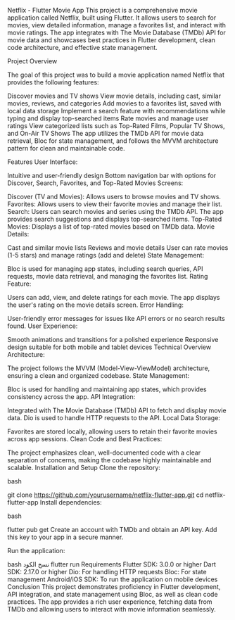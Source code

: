 Netflix - Flutter Movie App
This project is a comprehensive movie application called Netflix, built using Flutter. It allows users to search for movies, view detailed information, manage a favorites list, and interact with movie ratings. The app integrates with The Movie Database (TMDb) API for movie data and showcases best practices in Flutter development, clean code architecture, and effective state management.

Project Overview

The goal of this project was to build a movie application named Netflix that provides the following features:

Discover movies and TV shows
View movie details, including cast, similar movies, reviews, and categories
Add movies to a favorites list, saved with local data storage
Implement a search feature with recommendations while typing and display top-searched items
Rate movies and manage user ratings
View categorized lists such as Top-Rated Films, Popular TV Shows, and On-Air TV Shows
The app utilizes the TMDb API for movie data retrieval, Bloc for state management, and follows the MVVM architecture pattern for clean and maintainable code.

Features
User Interface:

Intuitive and user-friendly design
Bottom navigation bar with options for Discover, Search, Favorites, and Top-Rated Movies
Screens:

Discover (TV and Movies): Allows users to browse movies and TV shows.
Favorites: Allows users to view their favorite movies and manage their list.
Search: Users can search movies and series using the TMDb API. The app provides search suggestions and displays top-searched items.
Top-Rated Movies: Displays a list of top-rated movies based on TMDb data.
Movie Details:

Cast and similar movie lists
Reviews and movie details
User can rate movies (1-5 stars) and manage ratings (add and delete)
State Management:

Bloc is used for managing app states, including search queries, API requests, movie data retrieval, and managing the favorites list.
Rating Feature:

Users can add, view, and delete ratings for each movie. The app displays the user's rating on the movie details screen.
Error Handling:

User-friendly error messages for issues like API errors or no search results found.
User Experience:

Smooth animations and transitions for a polished experience
Responsive design suitable for both mobile and tablet devices
Technical Overview
Architecture:

The project follows the MVVM (Model-View-ViewModel) architecture, ensuring a clean and organized codebase.
State Management:

Bloc is used for handling and maintaining app states, which provides consistency across the app.
API Integration:

Integrated with The Movie Database (TMDb) API to fetch and display movie data.
Dio is used to handle HTTP requests to the API.
Local Data Storage:

Favorites are stored locally, allowing users to retain their favorite movies across app sessions.
Clean Code and Best Practices:

The project emphasizes clean, well-documented code with a clear separation of concerns, making the codebase highly maintainable and scalable.
Installation and Setup
Clone the repository:

bash

git clone https://github.com/yourusername/netflix-flutter-app.git
cd netflix-flutter-app
Install dependencies:

bash

flutter pub get
Create an account with TMDb and obtain an API key. Add this key to your app in a secure manner.

Run the application:

bash
نسخ الكود
flutter run
Requirements
Flutter SDK: 3.0.0 or higher
Dart SDK: 2.17.0 or higher
Dio: For handling HTTP requests
Bloc: For state management
Android/iOS SDK: To run the application on mobile devices
Conclusion
This project demonstrates proficiency in Flutter development, API integration, and state management using Bloc, as well as clean code practices. The app provides a rich user experience, fetching data from TMDb and allowing users to interact with movie information seamlessly.
